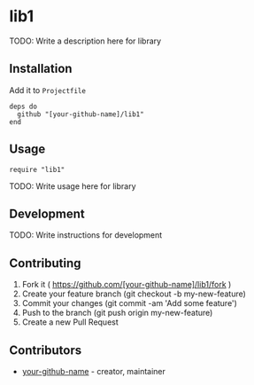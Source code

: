 # lib1

TODO: Write a description here for library

## Installation

Add it to `Projectfile`

```crystal
deps do
  github "[your-github-name]/lib1"
end
```

## Usage

```crystal
require "lib1"
```

TODO: Write usage here for library

## Development

TODO: Write instructions for development

## Contributing

1. Fork it ( https://github.com/[your-github-name]/lib1/fork )
2. Create your feature branch (git checkout -b my-new-feature)
3. Commit your changes (git commit -am 'Add some feature')
4. Push to the branch (git push origin my-new-feature)
5. Create a new Pull Request

## Contributors

- [your-github-name](https://github.com/[your-github-name])  - creator, maintainer

